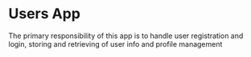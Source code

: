 # Users App

The primary responsibility of this app is to handle user registration and login, storing and retrieving of user info and profile management